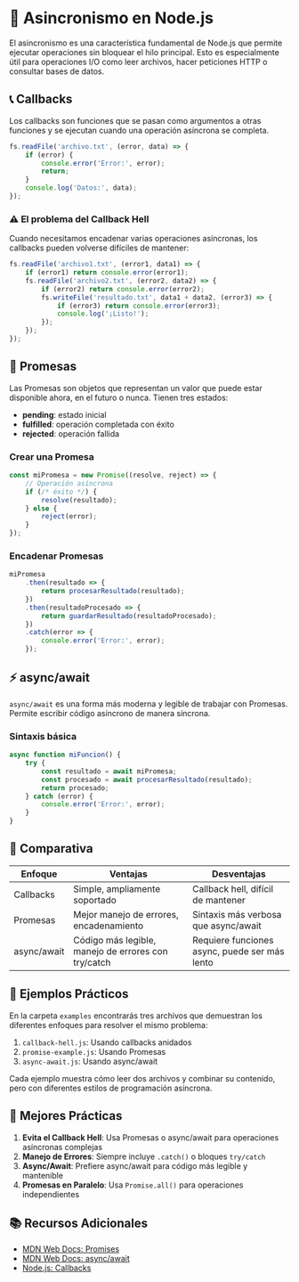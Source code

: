 # 🔄 Asincronismo en Node.js

El asincronismo es una característica fundamental de Node.js que permite ejecutar operaciones sin bloquear el hilo principal. Esto es especialmente útil para operaciones I/O como leer archivos, hacer peticiones HTTP o consultar bases de datos.

## 📞 Callbacks

Los callbacks son funciones que se pasan como argumentos a otras funciones y se ejecutan cuando una operación asíncrona se completa.

```javascript
fs.readFile('archivo.txt', (error, data) => {
    if (error) {
        console.error('Error:', error);
        return;
    }
    console.log('Datos:', data);
});
```

### ⚠️ El problema del Callback Hell

Cuando necesitamos encadenar varias operaciones asíncronas, los callbacks pueden volverse difíciles de mantener:

```javascript
fs.readFile('archivo1.txt', (error1, data1) => {
    if (error1) return console.error(error1);
    fs.readFile('archivo2.txt', (error2, data2) => {
        if (error2) return console.error(error2);
        fs.writeFile('resultado.txt', data1 + data2, (error3) => {
            if (error3) return console.error(error3);
            console.log('¡Listo!');
        });
    });
});
```

## 🤝 Promesas

Las Promesas son objetos que representan un valor que puede estar disponible ahora, en el futuro o nunca. Tienen tres estados:
- **pending**: estado inicial
- **fulfilled**: operación completada con éxito
- **rejected**: operación fallida

### Crear una Promesa

```javascript
const miPromesa = new Promise((resolve, reject) => {
    // Operación asíncrona
    if (/* éxito */) {
        resolve(resultado);
    } else {
        reject(error);
    }
});
```

### Encadenar Promesas

```javascript
miPromesa
    .then(resultado => {
        return procesarResultado(resultado);
    })
    .then(resultadoProcesado => {
        return guardarResultado(resultadoProcesado);
    })
    .catch(error => {
        console.error('Error:', error);
    });
```

## ⚡ async/await

`async/await` es una forma más moderna y legible de trabajar con Promesas. Permite escribir código asíncrono de manera síncrona.

### Sintaxis básica

```javascript
async function miFuncion() {
    try {
        const resultado = await miPromesa;
        const procesado = await procesarResultado(resultado);
        return procesado;
    } catch (error) {
        console.error('Error:', error);
    }
}
```

## 🔄 Comparativa

| Enfoque | Ventajas | Desventajas |
|---------|----------|-------------|
| Callbacks | Simple, ampliamente soportado | Callback hell, difícil de mantener |
| Promesas | Mejor manejo de errores, encadenamiento | Sintaxis más verbosa que async/await |
| async/await | Código más legible, manejo de errores con try/catch | Requiere funciones async, puede ser más lento |

## 📁 Ejemplos Prácticos

En la carpeta `examples` encontrarás tres archivos que demuestran los diferentes enfoques para resolver el mismo problema:

1. `callback-hell.js`: Usando callbacks anidados
2. `promise-example.js`: Usando Promesas
3. `async-await.js`: Usando async/await

Cada ejemplo muestra cómo leer dos archivos y combinar su contenido, pero con diferentes estilos de programación asíncrona.

## 🎯 Mejores Prácticas

1. **Evita el Callback Hell**: Usa Promesas o async/await para operaciones asíncronas complejas
2. **Manejo de Errores**: Siempre incluye `.catch()` o bloques `try/catch`
3. **Async/Await**: Prefiere async/await para código más legible y mantenible
4. **Promesas en Paralelo**: Usa `Promise.all()` para operaciones independientes

## 📚 Recursos Adicionales

- [MDN Web Docs: Promises](https://developer.mozilla.org/es/docs/Web/JavaScript/Reference/Global_Objects/Promise)
- [MDN Web Docs: async/await](https://developer.mozilla.org/es/docs/Web/JavaScript/Reference/Statements/async_function)
- [Node.js: Callbacks](https://nodejs.org/en/learn/asynchronous-work/understanding-javascript-promises) 
